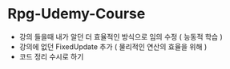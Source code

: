 # Rpg-Udemy-Course

* 강의 들을때 내가 알던 더 효율적인 방식으로 임의 수정 ( 능동적 학습 )
* 강의에 없던 FixedUpdate 추가 ( 물리적인 연산의 효율을 위해 )
* 코드 정리 수시로 하기
